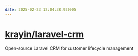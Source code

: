 ```yaml
---
date: 2025-02-23 12:04:38.920005
---
```


# [krayin/laravel-crm](https://github.com/krayin/laravel-crm)

Open-source Laravel CRM for customer lifecycle management